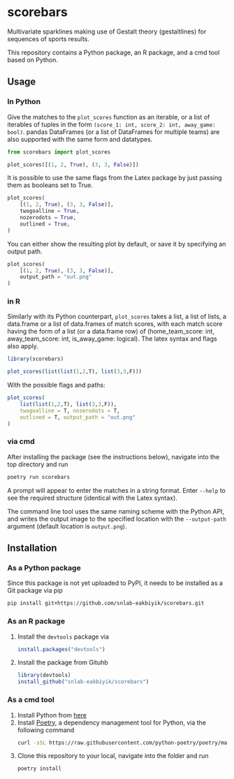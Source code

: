 # scorebars

Multivariate sparklines making use of Gestalt theory (gestaltlines) for sequences of sports results.

This repository contains a Python package, an R package, and a cmd tool based on Python.

## Usage

### In Python

Give the matches to the ```plot_scores``` function as an iterable, or a list of iterables of tuples in the form ```(score_1: int, score_2: int, away_game: bool)```. pandas DataFrames (or a list of DataFrames for multiple teams) are also supported with the same form and datatypes.
```python
from scorebars import plot_scores

plot_scores([(1, 2, True), (3, 3, False)])
```
It is possible to use the same flags from the Latex package by just passing them as booleans set to True.
```python
plot_scores(
    [(1, 2, True), (3, 3, False)], 
    twogoalline = True,
    nozerodots = True,
    outlined = True,
)
```
You can either show the resulting plot by default, or save it by specifying an output path.
```python
plot_scores(
    [(1, 2, True), (3, 3, False)], 
    output_path = "out.png"
)
```

### in R

Similarly with its Python counterpart, ```plot_scores``` takes a list, a list of lists, a data.frame or a list of data.frames of match scores, with each match score having the form of a list (or a data.frame row) of (home_team_score: int, away_team_score: int, is_away_game: logical). The latex syntax and flags also apply.
```R
library(scorebars)

plot_scores(list(list(1,2,T), list(3,3,F)))
```
With the possible flags and paths:
```R
plot_scores(
    list(list(1,2,T), list(3,3,F)), 
    twogoalline = T, nozerodots = T,
    outlined = T, output_path = "out.png"
)
```

### via cmd 

After installing the package (see the instructions below), navigate into the top directory and run
```bash
poetry run scorebars
```
A prompt will appear to enter the matches in a string format. Enter `--help` to see the required structure (identical with the Latex syntax).

The command line tool uses the same naming scheme with the Python API, and writes the output image to the specified location with the `--output-path` argument (default location is `output.png`).

## Installation

### As a Python package

Since this package is not yet uploaded to PyPI, it needs to be installed as a Git package via pip 
```bash
pip install git+https://github.com/snlab-eakbiyik/scorebars.git 
```

### As an R package

1. Install the `devtools` package via
    ```R
    install.packages("devtools")
    ```
2. Install the package from Gituhb
    ```R
    library(devtools)
    install_github("snlab-eakbiyik/scorebars")
    ```

### As a cmd tool

1. Install Python from [here](https://www.python.org/downloads/)
2. Install [Poetry](https://python-poetry.org/), a dependency management tool for Python, via the following command
    ```bash
    curl -sSL https://raw.githubusercontent.com/python-poetry/poetry/master/get-poetry.py | python
    ```
3. Clone this repository to your local, navigate into the folder and run
    ```bash
    poetry install
    ```